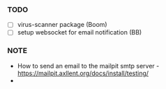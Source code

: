 ### TODO
* [ ] virus-scanner package (Boom)
* [ ] setup websocket for email notification (BB)

### NOTE
- How to send an email to the mailpit smtp server - https://mailpit.axllent.org/docs/install/testing/
- 
